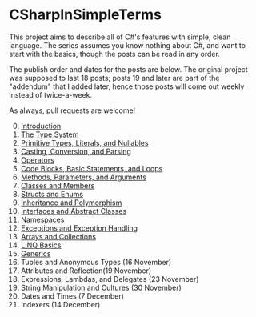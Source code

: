 # CSharpInSimpleTerms
This project aims to describe all of C#'s features with simple, clean language. The series assumes you know nothing about C#, and want to start with the basics, though the posts can be read in any order. 

The publish order and dates for the posts are below. The original project was supposed to last 18 posts; posts 19 and later are part of the "addendum" that I added later, hence those posts will come out weekly instead of twice-a-week. 

As always, pull requests are welcome!

0. [Introduction](https://exceptionnotfound.net/introducing-csharp-in-simple-terms/)
1. [The Type System](https://exceptionnotfound.net/csharp-in-simple-terms-1-the-type-system/)
2. [Primitive Types, Literals, and Nullables](https://exceptionnotfound.net/csharp-in-simple-terms-2-primitive-types-literals-and-nullables/)
3. [Casting, Conversion, and Parsing](https://exceptionnotfound.net/csharp-in-simple-terms-3-casting-conversion-parsing-is-as-and-typeof/)
4. [Operators](https://exceptionnotfound.net/csharp-in-simple-terms-4-operators/)
5. [Code Blocks, Basic Statements, and Loops](https://exceptionnotfound.net/csharp-in-simple-terms-5-basic-statements-and-loops/)
6. [Methods, Parameters, and Arguments](https://exceptionnotfound.net/csharp-in-simple-terms-6-methods-parameters-and-arguments/)
7. [Classes and Members](https://exceptionnotfound.net/csharp-in-simple-terms-7-class-basics-properties-methods-access/)
8. [Structs and Enums](https://exceptionnotfound.net/csharp-in-simple-terms-8-structs-and-enums/)
9. [Inheritance and Polymorphism](https://exceptionnotfound.net/csharp-in-simple-terms-9-inheritance-and-polymorphism/)
10. [Interfaces and Abstract Classes](https://exceptionnotfound.net/csharp-in-simple-terms-10-interfaces-and-abstract-classes/)
11. [Namespaces](https://exceptionnotfound.net/csharp-in-simple-terms-11-namespaces/)
12. [Exceptions and Exception Handling](https://exceptionnotfound.net/csharp-in-simple-terms-12-exceptions-and-exception-handling/)
13. [Arrays and Collections](https://exceptionnotfound.net/csharp-in-simple-terms-13-arrays-and-collections/)
14. [LINQ Basics](https://exceptionnotfound.net/csharp-in-simple-terms-14-linq-basics/)
15. [Generics](https://exceptionnotfound.net/csharp-in-simple-terms-15-generics/)
16. Tuples and Anonymous Types (16 November)
17. Attributes and Reflection(19 November)
18. Expressions, Lambdas, and Delegates (23 November)
19. String Manipulation and Cultures (30 November)
20. Dates and Times (7 December)
21. Indexers (14 December)

